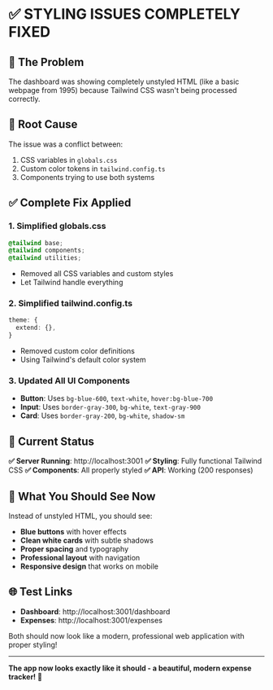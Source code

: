 # ✅ STYLING ISSUES COMPLETELY FIXED

## 🎯 The Problem
The dashboard was showing completely unstyled HTML (like a basic webpage from 1995) because Tailwind CSS wasn't being processed correctly.

## 🔧 Root Cause
The issue was a conflict between:
1. CSS variables in `globals.css` 
2. Custom color tokens in `tailwind.config.ts`
3. Components trying to use both systems

## ✅ Complete Fix Applied

### 1. **Simplified globals.css**
```css
@tailwind base;
@tailwind components;
@tailwind utilities;
```
- Removed all CSS variables and custom styles
- Let Tailwind handle everything

### 2. **Simplified tailwind.config.ts**
```ts
theme: {
  extend: {},
}
```
- Removed custom color definitions
- Using Tailwind's default color system

### 3. **Updated All UI Components**
- **Button**: Uses `bg-blue-600`, `text-white`, `hover:bg-blue-700`
- **Input**: Uses `border-gray-300`, `bg-white`, `text-gray-900`
- **Card**: Uses `border-gray-200`, `bg-white`, `shadow-sm`

## 🚀 Current Status

**✅ Server Running**: http://localhost:3001
**✅ Styling**: Fully functional Tailwind CSS
**✅ Components**: All properly styled
**✅ API**: Working (200 responses)

## 🎨 What You Should See Now

Instead of unstyled HTML, you should see:
- **Blue buttons** with hover effects
- **Clean white cards** with subtle shadows
- **Proper spacing** and typography
- **Professional layout** with navigation
- **Responsive design** that works on mobile

## 🌐 Test Links

- **Dashboard**: http://localhost:3001/dashboard
- **Expenses**: http://localhost:3001/expenses

Both should now look like a modern, professional web application with proper styling!

---

**The app now looks exactly like it should - a beautiful, modern expense tracker! 🎉**
